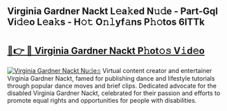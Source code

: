 ## Virginia Gardner Nackt L𝚎a𝚔ed N𝚞𝚍e - Part-GqI Vi𝚍𝚎o L𝚎a𝚔s - H𝚘𝚝 O𝚗𝚕yf𝚊ns P𝚑𝚘tos 6ITTk

# <h2><a href="http://kfbvhr.oniu.top/?m=Virginia+Gardner+Nackt">🔗👉 🔴 Virginia Gardner Nackt P𝚑ot𝚘𝚜 V𝚒d𝚎o</a></h2>

[![Virginia Gardner Nackt Nu𝚍e𝚜](https://i.imgur.com/0qMVB7G.gif)](http://kfbvhr.oniu.top/?m=Virginia+Gardner+Nackt)
Virtual content creator and entertainer Virginia Gardner Nackt, famed for publishing dance and lifestyle tutorials through popular dance moves and brief clips. Dedicated advocate for the disabled Virginia Gardner Nackt, celebrated for their passion and efforts to promote equal rights and opportunities for people with disabilities.  
